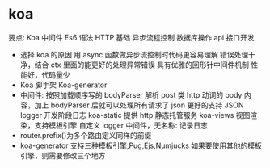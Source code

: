 <!--
 * @Author: your name
 * @Date: 2021-12-01 12:30:08
 * @LastEditTime: 2021-12-03 16:42:48
 * @LastEditors: Please set LastEditors
 * @Description: 打开koroFileHeader查看配置 进行设置: https://github.com/OBKoro1/koro1FileHeader/wiki/%E9%85%8D%E7%BD%AE
 * @FilePath: \Front-end development learning\document\notes\study notes\nodejs\koa\koa-study.md
-->

# koa

要点:
Koa 中间件
Es6 语法
HTTP 基础
异步流程控制
数据库操作
api 接口开发

- 选择 koa 的原因
  用 async 函数做异步流控制时代码更容易理解
  错误处理干净，结合 ctx 里面的能更好的处理异常错误
  具有优雅的回形针中间件机制
  性能好，代码量少
- Koa 脚手架 Koa-generator
- 中间件: 按照加载顺序写的
  bodyParser 解析 post 类 http 动词的 body 内容，加上 bodyParser 后就可以处理所有请求了
  json 更好的支持 JSON
  logger 开发阶段日志
  koa-static 提供 http 静态托管服务
  koa-views 视图渲染，支持模板引擎
  自定义 logger 中间件，无名称: 记录日志
- router.prefix()为多个路由定义同样的前缀
- koa-generator 支持三种模板引擎,Pug,Ejs,Numjucks
  如果要使用其他的模板引擎，则需要修改三个地方
